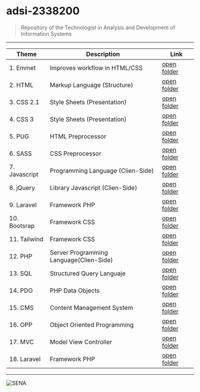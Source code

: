 # adsi-2338200
> Repository of the Technologist in Analysis and Development of Information Systems
---

| Theme | Description | Link
| --- | --- | --- |
|  1. Emmet      | Improves workflow in HTML/CSS           | [open folder](01-emmet/)      |
|  2. HTML       | Markup Language (Structure)             | [open folder](02-html/)       |
|  3. CSS 2.1    | Style Sheets (Presentation)             | [open folder](03-css/)        |
|  4. CSS 3      | Style Sheets (Presentation)             | [open folder](04-css3/)       |
|  5. PUG        | HTML Preprocessor                       | [open folder](05-pug/)        |
|  6. SASS       | CSS Preprocessor                        | [open folder](06-sass/)       |
|  7. Javascript | Programming Language (Clien-Side)       | [open folder](07-javascript/) |
|  8. jQuery     | Library Javascript (Clien-Side)         | [open folder](08-jQuery/)     |
|  9. Laravel    | Framework PHP                           | [open folder](18-laravel/)    |
| 10. Bootsrap   | Framework CSS                           | [open folder](10-bootstrap/)  |
| 11. Tailwind   | Framework CSS                           | [open folder](11-tailwind/)   |
| 12. PHP        | Server Programming Language(Clien-Side) | [open folder](12-Php/)        |
| 13. SQL        | Structured Query Languaje               | [open folder](13-Sql/)        |
| 14. PDO        | PHP Data Objects                        | [open folder](14-pdo/)        |
| 15. CMS        | Content Management System               | [open folder](15-cms/)        |
| 16. OPP        | Object Oriented Programming             | [open folder](16-opp/)        |
| 17. MVC        | Model View Controller                   | [open folder](17-mvc/)        |
| 18. Laravel    | Framework PHP                           | [open folder](18-laravel/)    |

---

![SENA](https://upload.wikimedia.org/wikipedia/commons/thumb/8/83/Sena_Colombia_logo.svg/1200px-Sena_Colombia_logo.svg.png)